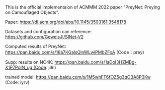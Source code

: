 This is the official implementaion of ACMMM 2022 paper "PreyNet: Preying on Camouflaged Objects".

Paper: https://dl.acm.org/doi/abs/10.1145/3503161.3548178

Datasets and configuration can reference: https://github.com/GewelsJI/SINet-V2

Computed results of PreyNet: https://pan.baidu.com/s/16a7KGalsQlnWLwiPMbZFoA (Code：prey)

Supp: results on NC4K: https://pan.baidu.com/s/1aDoI3HZMBg-X1P7PdIN_ug (Code: ji8l)

trained model: https://pan.baidu.com/s/1M5whFF6fOZ5g3qO3A8P3Kw (Code: iyrv)

